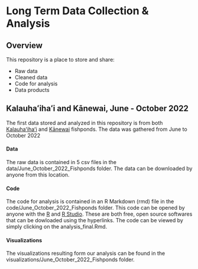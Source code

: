 # Long Term Data Collection & Analysis

## Overview

This repository is a place to store and share:
 - Raw data 
 - Cleaned data
 - Code for analysis
 - Data products
 
 
## Kalauhaʻihaʻi and Kānewai, June - October 2022

The first data stored and analyzed in this repository is from both [Kalauhaʻihaʻi](https://www.maunalua.net/kalauhaihai.html) and [Kānewai](https://maunaluafishpond.org/) fishponds. The data was gathered from June to October 2022

#### Data 

The raw data is contained in 5 csv files in the data/June_October_2022_Fishponds folder. The data can be downloaded by anyone from this location.

#### Code 

The code for analysis is contained in an R Markdown (rmd) file in the code/June_October_2022_Fishponds folder. This code can be opened by anyone with the [R](https://cloud.r-project.org/) and [R Studio](https://www.rstudio.com/products/rstudio/). These are both free, open source softwares that can be dowloaded using the hyperlinks. The code can be viewed by simply clicking on the analysis_final.Rmd. 

#### Visualizations

The visualizations resulting form our analysis can be found in the visualizations/June_October_2022_Fishponds folder. 

